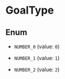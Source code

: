 

# GoalType

## Enum


* `NUMBER_0` (value: `0`)

* `NUMBER_1` (value: `1`)

* `NUMBER_2` (value: `2`)



